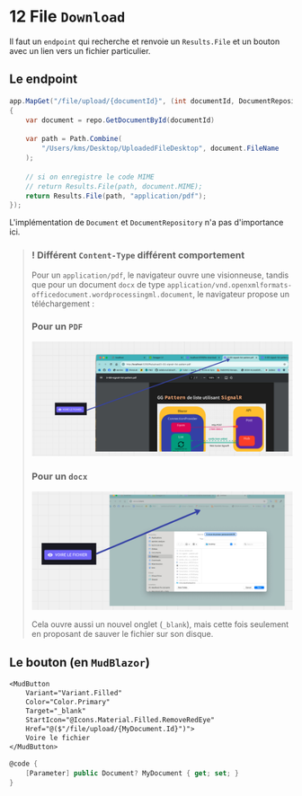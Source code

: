 # 12 File `Download`

Il faut un `endpoint` qui recherche et renvoie un `Results.File` et un bouton avec un lien vers un fichier particulier.



## Le endpoint

```cs
app.MapGet("/file/upload/{documentId}", (int documentId, DocumentRepository repo) =>
{
    var document = repo.GetDocumentById(documentId)
    
    var path = Path.Combine(
        "/Users/kms/Desktop/UploadedFileDesktop", document.FileName
    );
    
    // si on enregistre le code MIME 
    // return Results.File(path, document.MIME);
    return Results.File(path, "application/pdf");
});
```

L'implémentation de `Document` et `DocumentRepository` n'a pas d'importance ici.

> ###  ! Différent `Content-Type` différent comportement
>
> Pour un `application/pdf`, le navigateur ouvre une visionneuse, tandis que pour un document `docx` de type `application/vnd.openxmlformats-officedocument.wordprocessingml.document`, le navigateur propose un téléchargement :
>
> ### Pour un `PDF`
>
> <img src="assets/pour-pdf-ouverture-onglet.png" alt="pour-pdf-ouverture-onglet" />
>
> ### Pour un `docx`
>
> <img src="assets/pour-un-docx-ouverture-telechargement.png" alt="pour-un-docx-ouverture-telechargement" />
>
> Cela ouvre aussi un nouvel onglet (`_blank`), mais cette fois seulement en proposant de sauver le fichier sur son disque.





## Le bouton (en `MudBlazor`)

```react
<MudButton 
    Variant="Variant.Filled"
    Color="Color.Primary"
    Target="_blank"
    StartIcon="@Icons.Material.Filled.RemoveRedEye"
    Href="@($"/file/upload/{MyDocument.Id}")">
    Voire le fichier
</MudButton>                                           
```

```cs
@code {
	[Parameter] public Document? MyDocument { get; set; }
}   
```

